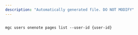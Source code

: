 ```yaml
---
description: "Automatically generated file. DO NOT MODIFY"
---
```


```cli

mgc users onenote pages list --user-id {user-id}

```